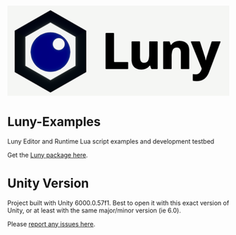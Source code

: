 ![Luny Logo](https://raw.githubusercontent.com/CodeSmile-0000011110110111/de.codesmile.luny/refs/heads/develop/%7EMedia/LunyLogo.png)

# Luny-Examples
Luny Editor and Runtime Lua script examples and development testbed

Get the [Luny package here](https://github.com/CodeSmile-0000011110110111/de.codesmile.luny).

# Unity Version

Project built with Unity 6000.0.57f1. Best to open it with this exact version of Unity, or at least with the same major/minor version (ie 6.0).

Please [report any issues here](https://github.com/CodeSmile-0000011110110111/Luny-Examples/issues).
